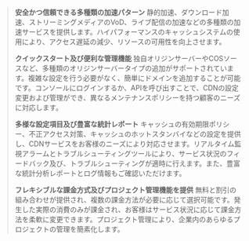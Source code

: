 

>**安全かつ信頼できる多種類の加速パターン**
>静的加速、ダウンロード加速、ストリーミングメディアのVoD、ライブ配信の加速などの多種類の加速サービスを提供します。ハイパフォーマンスのキャッシュシステムの使用により、アクセス遅延の減少、リソースの可用性を向上させます。
>
>**クイックスタート及び便利な管理機能**
>独自オリジンサーバーやCOSソースなど、多種類のオリジンサーバータイプの追加がサポートされています。複雑な設定を行う必要がなく、簡単にドメインを追加することが可能です。コンソールにログインするか、APIを呼び出すことで、CDNの設定変更および管理ができ、異なるメンテナンスポリシーを持つ顧客のニーズに対応します。
>
>**多様な設定項目及び豊富な統計レポート**
>キャッシュの有効期限ポリシー、不正アクセス対策、キャッシュのホットスタンバイなどの設定を提供し、CDNサービスをお客様のニーズにより対応させます。リアルタイム監視アラームとトラブルシューティングツールにより、サービス状況のフィードバック及び、トラブルシューティングが適時に行えます。また、豊富な統計分析レポートとログ情報もご確認いただけます。
>
>**フレキシブルな課金方式及びプロジェクト管理機能を提供**
>無料と割引の組み合わせが提供され、複数の課金方法が必要に応じて選択可能です。発生した実際の消費のみが課金され、お客様はサービス状況に応じて課金方法を柔軟に変更できます。プロジェクト管理により、企業内のあらゆるプロジェクトの管理を簡素化します。

